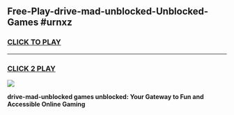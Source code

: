 
## Free-Play-drive-mad-unblocked-Unblocked-Games #urnxz
<h3>
<a href="https://news.freeplayer.one?title=drive-mad-unblocked&ref=8M">CLICK TO PLAY</a></h3>
<hr>

<h3>
<a href="https://news.freeplayer.one?title=drive-mad-unblocked&ref=8M">CLICK 2 PLAY</a>
  
</h3>

<a href="https://news.freeplayer.one?title=drive-mad-unblocked&ref=8M"><img src="https://clearcache.store/games.png"></a>


**drive-mad-unblocked games unblocked: Your Gateway to Fun and Accessible Online Gaming**
